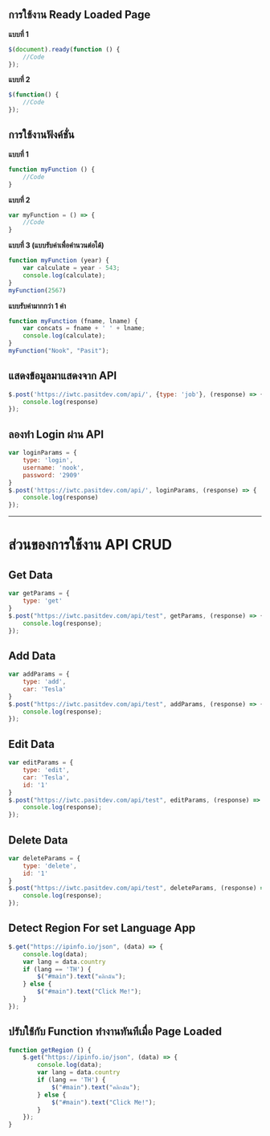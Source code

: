 ## การใช้งาน Ready Loaded Page

**แบบที่ 1**

```javascript
$(document).ready(function () {
    //Code
});
```
**แบบที่ 2**

```javascript
$(function() {
    //Code
});
```
## การใช้งานฟังค์ชั่น

**แบบที่ 1**
```javascript
function myFunction () {
    //Code
}
```
**แบบที่ 2**
```javascript
var myFunction = () => {
    //Code
}
```
**แบบที่ 3 (แบบรับค่าเพื่อคำนวนต่อได้)**
```javascript
function myFunction (year) {
    var calculate = year - 543;
    console.log(calculate);
}
myFunction(2567)
```
**แบบรับค่ามากกว่า 1 ค่า**
```javascript
function myFunction (fname, lname) {
    var concats = fname + ' ' + lname;
    console.log(calculate);
}
myFunction("Nook", "Pasit");
```
## แสดงข้อมูลมาแสดงจาก API 
```javascript
$.post('https://iwtc.pasitdev.com/api/', {type: 'job'}, (response) => {
    console.log(response)
});
```
## ลองทำ Login ผ่าน API
```javascript
var loginParams = {
    type: 'login', 
    username: 'nook', 
    password: '2909'
}
$.post('https://iwtc.pasitdev.com/api/', loginParams, (response) => {
    console.log(response)
});
```

---

# ส่วนของการใช้งาน API CRUD

## Get Data

```javascript
var getParams = {
    type: 'get'
}
$.post("https://iwtc.pasitdev.com/api/test", getParams, (response) => {
    console.log(response);
});
```

## Add Data

```javascript
var addParams = {
    type: 'add', 
    car: 'Tesla'
}
$.post("https://iwtc.pasitdev.com/api/test", addParams, (response) => {
    console.log(response);
});
```

## Edit Data

```javascript
var editParams = {
    type: 'edit', 
    car: 'Tesla',
    id: '1'
}
$.post("https://iwtc.pasitdev.com/api/test", editParams, (response) => {
    console.log(response);
});
```

## Delete Data

```javascript
var deleteParams = {
    type: 'delete', 
    id: '1'
}
$.post("https://iwtc.pasitdev.com/api/test", deleteParams, (response) => {
    console.log(response);
});
```

## Detect Region For set Language App

```javascript
$.get("https://ipinfo.io/json", (data) => {
    console.log(data);
    var lang = data.country
    if (lang == 'TH') {
        $("#main").text("คลิกฉัน");
    } else {
        $("#main").text("Click Me!");
    }
});
```

## ปรับใช้่กับ Function ทำงานทันทีเมื่อ Page Loaded

```javascript
function getRegion () {
    $.get("https://ipinfo.io/json", (data) => {
        console.log(data);
        var lang = data.country
        if (lang == 'TH') {
            $("#main").text("คลิกฉัน");
        } else {
            $("#main").text("Click Me!");
        }
    });
}
```